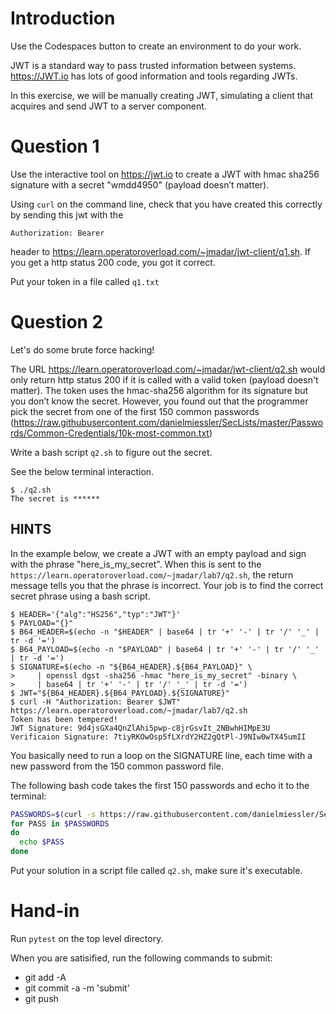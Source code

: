 # Introduction

Use the Codespaces button to create an environment to do your work.

JWT is a standard way to pass trusted information between systems.
https://JWT.io has lots of good information and tools regarding JWTs.

In this exercise, we will be manually creating JWT, simulating a client
that acquires and send JWT to a server component.

# Question 1

Use the interactive tool on https://jwt.io to create a JWT with hmac
sha256 signature with a secret "wmdd4950" (payload doesn’t matter).  

Using `curl` on the command line, check that you have created this
correctly by sending this jwt with the 

```
Authorization: Bearer
```

header to https://learn.operatoroverload.com/~jmadar/jwt-client/q1.sh.
If you get a http status 200 code, you got it correct.  

Put your token in a file called `q1.txt`

# Question 2

Let's do some brute force hacking!

The URL https://learn.operatoroverload.com/~jmadar/jwt-client/q2.sh
would only return http status 200 if it is called with a valid token
(payload doesn't matter).  The token uses the hmac-sha256 algorithm
for its signature but you don’t know the secret.  However, you found
out that the programmer pick the secret from one of the first 150 common
passwords
(https://raw.githubusercontent.com/danielmiessler/SecLists/master/Passwords/Common-Credentials/10k-most-common.txt) 

Write a bash script `q2.sh` to figure out the secret.

See the below terminal interaction.

```console
$ ./q2.sh 
The secret is ******
```

## HINTS

In the example below, we create a JWT with an empty payload and sign with the phrase
"here_is_my_secret".  When this is sent to the
`https://learn.operatoroverload.com/~jmadar/lab7/q2.sh`, the return message
tells you that the phrase is incorrect.  Your job is to find the correct
secret phrase using a bash script.

```console
$ HEADER='{"alg":"HS256","typ":"JWT"}'
$ PAYLOAD="{}"
$ B64_HEADER=$(echo -n "$HEADER" | base64 | tr '+' '-' | tr '/' '_' | tr -d '=')
$ B64_PAYLOAD=$(echo -n "$PAYLOAD" | base64 | tr '+' '-' | tr '/' '_' | tr -d '=')
$ SIGNATURE=$(echo -n "${B64_HEADER}.${B64_PAYLOAD}" \
>     | openssl dgst -sha256 -hmac "here_is_my_secret" -binary \
>     | base64 | tr '+' '-' | tr '/' '_' | tr -d '=')
$ JWT="${B64_HEADER}.${B64_PAYLOAD}.${SIGNATURE}"
$ curl -H "Authorization: Bearer $JWT" https://learn.operatoroverload.com/~jmadar/lab7/q2.sh 
Token has been tempered!
JWT Signature: 9d4jsGXa4QnZlAhi5pwp-c8jrGsvIt_2NBwhHIMpE3U
Verificaion Signature: 7tiyRKOwOsp5fLXrdY2HZ2gQtPl-J9NIw0wTX45umII
```

You basically need to run a loop on the SIGNATURE line, each time with a
new password from the 150 common password file.

The following bash code takes the first 150 passwords and echo it to the terminal:

```bash
PASSWORDS=$(curl -s https://raw.githubusercontent.com/danielmiessler/SecLists/master/Passwords/Common-Credentials/10k-most-common.txt | head -n 150)
for PASS in $PASSWORDS 
do   
  echo $PASS
done
```

Put your solution in a script file called `q2.sh`, make sure it's executable.

# Hand-in

Run `pytest` on the top level directory.  

When you are satisified, run the following commands to submit:

  - git add -A
  - git commit -a -m 'submit'
  - git push
